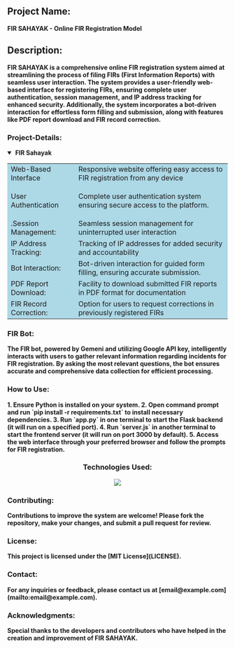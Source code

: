 
<h2><b>Project Name:<b></h2> FIR SAHAYAK - Online FIR Registration Model

<h2><b>Description:<b></h2>
 <p>FIR SAHAYAK is a comprehensive online FIR registration system aimed at streamlining the process of filing FIRs (First Information Reports) with seamless user interaction. The system provides a user-friendly web-based interface for registering FIRs, ensuring complete user authentication, session management, and IP address tracking for enhanced security. Additionally, the system incorporates a bot-driven interaction for effortless form filling and submission, along with features like PDF report download and FIR record correction.
</p>
<h3>Project-Details:</h3>
<details open>
  <summary>&nbsp;<b>FIR Sahayak</b>&nbsp;</summary>
  <p>
    <table  style="background-color: lightblue; border-collapse: collapse;">
      <td>
         Web-Based Interface
        </td>
        <td>
          Responsive website offering easy access to FIR registration from any device
        </td>
      </tr>
      <tr>
        <td>
        User Authentication
        </td>
        <td>
           <p>Complete user authentication system ensuring secure access to the platform.</p>
        </td>
      </tr>
      <tr>
        <td>
         .Session Management:
        </td>
        <td>
         Seamless session management for uninterrupted user interaction
        </td>
      </tr>
     <tr>
        <td>
         IP Address Tracking:
        </td>
        <td>
         Tracking of IP addresses for added security and accountability
        </td>
      </tr>
     <tr>
        <td>
         Bot Interaction:
        </td>
        <td>
         Bot-driven interaction for guided form filling, ensuring accurate submission.
        </td>
      </tr>
      <tr>
        <td>
         PDF Report Download:
        </td>
        <td>
         Facility to download submitted FIR reports in PDF format for documentation
        </td>
      </tr>
        <tr>
        <td>
         FIR Record Correction:
        </td>
        <td>
          Option for users to request corrections in previously registered FIRs
        </td>
      </tr>
    </table>
  </p>
</details>


<h3>FIR Bot:</h3>
The FIR bot, powered by Gemeni and utilizing Google API key, intelligently interacts with users to gather relevant information regarding incidents for FIR registration. By asking the most relevant questions, the bot ensures accurate and comprehensive data collection for efficient processing.

<h3>How to Use:</h3>
1. Ensure Python is installed on your system.
2. Open command prompt and run `pip install -r requirements.txt` to install necessary dependencies.
3. Run `app.py` in one terminal to start the Flask backend (it will run on a specified port).
4. Run `server.js` in another terminal to start the frontend server (it will run on port 3000 by default).
5. Access the web interface through your preferred browser and follow the prompts for FIR registration.
<div align=center>
<h3>Technologies Used:</h3>
 <img src="https://skillicons.dev/icons?i=css,express,flask,nodejs,py,jquery," />
</div>
<h3>Contributing:</h3>
Contributions to improve the system are welcome! Please fork the repository, make your changes, and submit a pull request for review.

<h3>License:</h3>
This project is licensed under the [MIT License](LICENSE).

<h3>Contact:</h3>
For any inquiries or feedback, please contact us at [email@example.com](mailto:email@example.com).

<h3>Acknowledgments:</h3>
Special thanks to the developers and contributors who have helped in the creation and improvement of FIR SAHAYAK.
